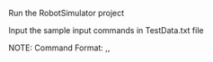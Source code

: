 Run the RobotSimulator project

Input the sample input commands in TestData.txt file

NOTE: Command Format: <PLACE> <X>,<Y>,<DIRECTION>
